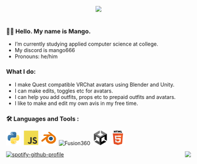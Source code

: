 <div id="header" align="center">
  <img src="https://media.giphy.com/media/IizHZy80WZbkmHiaVP/giphy.gif" width="200"/>
</div>
<div id="header" align="center">
 <img src="https://komarev.com/ghpvc/?username=mango0666&style=flat-square&color=blue" alt=""/>
</div>
  
### :man_technologist: Hello. My name is Mango.
 
- I’m currently studying applied computer science at college.
- My discord is mango666
- Pronouns: he/him 

### What I do:
- I make Quest compatible VRChat avatars using Blender and Unity. 
- I can make edits, toggles etc for avatars.
- I can help you add outfits, props etc to prepaid outfits and avatars. 
- I like to make and edit my own avis in my free time. 


### :hammer_and_wrench: Languages and Tools :
<div>
  <img src="https://github.com/devicons/devicon/blob/master/icons/python/python-original.svg" title="Python" alt="Python" width="40" height="40"/>&nbsp;
  <img src="https://github.com/devicons/devicon/blob/master/icons/javascript/javascript-original.svg" title="JavaScript" alt="JavaScript" width="40" height="40"/>&nbsp;
  <img src="https://github.com/devicons/devicon/blob/master/icons/blender/blender-original.svg" title="Blender" alt="Blender" width="40" height="40"/>&nbsp;
  <img src="https://images.g2crowd.com/uploads/product/image/large_detail/large_detail_08cbb05caf3271616f7fef03768dfbf5/fusion-360.png" title="Fusion360" alt="Fusion360" width="40" height="40"/>&nbsp;
  <img src="https://github.com/devicons/devicon/blob/master/icons/unity/unity-original.svg" title="Unity" alt="Unity" width="40" height="40"/>&nbsp;
  <img src="https://github.com/devicons/devicon/blob/master/icons/html5/html5-original-wordmark.svg" title="HTML" alt="HTML" width="40" height="40"/>&nbsp;
<div>
<div align="center">
  
</div>


[![spotify-github-profile](https://spotify-github-profile.vercel.app/api/view?uid=x8857y8ukcqrt0qapo0srw3bl&cover_image=true&theme=novatorem&show_offline=true&background_color=121212&interchange=false&bar_color=1DB954)](https://github.com/kittinan/spotify-github-profile)
<img align="right"  src="https://github-readme-stats-mangos-projects-623d742a.vercel.app/api?username=mango0666&show_icons=true&hide_border=true&bg_color=0d1117&title_color=1DB954&text_color=1DB954&icon_color=ffffff">

